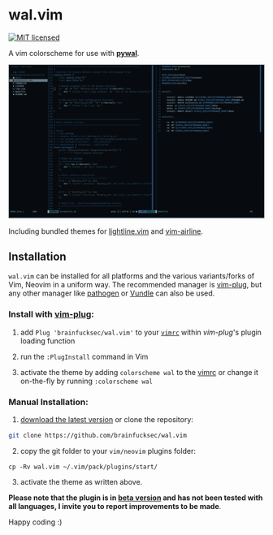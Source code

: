# wal.vim

[![MIT licensed](https://img.shields.io/badge/license-MIT-blue.svg)](./LICENSE.md)

A vim colorscheme for use with **[pywal](https://github.com/dylanaraps/pywal)**.

![alt text](https://github.com/brainfucksec/wal.vim/blob/master/screenshot.png)

Including bundled themes for [lightline.vim](https://github.com/itchyny/lightline.vim) and [vim-airline](https://github.com/vim-airline/vim-airline).


## Installation

`wal.vim` can be installed for all platforms and the various variants/forks of Vim, Neovim in a uniform way. The recommended manager is [vim-plug](https://github.com/junegunn/vim-plug), but any other manager like [pathogen](https://github.com/tpope/vim-pathogen) or [Vundle](https://github.com/VundleVim/Vundle.vim) can also be used.


### Install with [vim-plug](https://github.com/junegunn/vim-plug):

1. add `Plug 'brainfucksec/wal.vim'` to your [`vimrc`](https://vimhelp.org/usr_05.txt.html#vimrc-intro) within _vim-plug_'s plugin loading function

2. run the `:PlugInstall` command in Vim

3. activate the theme by adding `colorscheme wal` to the [vimrc](https://vimhelp.org/usr_05.txt.html#vimrc-intro) or change it on-the-fly by running `:colorscheme wal`

### Manual Installation:

1. [download the latest version](https://github.com/brainfucksec/wal.vim/archive/master.zip) or clone the repository:

```bash
git clone https://github.com/brainfucksec/wal.vim
```

2. copy the git folder to your `vim/neovim` plugins folder:

```vim
cp -Rv wal.vim ~/.vim/pack/plugins/start/
```

3. activate the theme as written above.


**Please note that the plugin is in [beta version](https://github.com/brainfucksec/wal.vim/commit/07750d83b51224709c93f6919f75a524a71ca6d0) and has not been tested with all languages, I invite you to report improvements to be made**.

Happy coding :)

